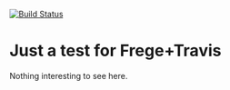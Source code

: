 [![Build Status](https://travis-ci.org/mabre/travis_frege_test.svg?branch=master)](https://travis-ci.org/mabre/travis_frege_test)

# Just a test for Frege+Travis
Nothing interesting to see here.

